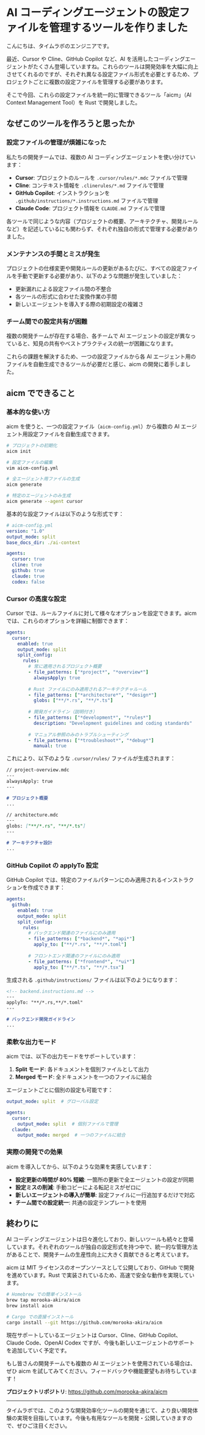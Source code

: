 # AI コーディングエージェントの設定ファイルを管理するツールを作りました

こんにちは、タイムラボのエンジニアです。

最近、Cursor や Cline、GitHub Copilot など、AI を活用したコーディングエージェントがたくさん登場していますね。これらのツールは開発効率を大幅に向上させてくれるのですが、それぞれ異なる設定ファイル形式を必要とするため、プロジェクトごとに複数の設定ファイルを管理する必要があります。

そこで今回、これらの設定ファイルを統一的に管理できるツール「aicm」（AI Context Management Tool）を Rust で開発しました。

## なぜこのツールを作ろうと思ったか

### 設定ファイルの管理が煩雑になった

私たちの開発チームでは、複数の AI コーディングエージェントを使い分けています：

- **Cursor**: プロジェクトのルールを `.cursor/rules/*.mdc` ファイルで管理
- **Cline**: コンテキスト情報を `.clinerules/*.md` ファイルで管理
- **GitHub Copilot**: インストラクションを `.github/instructions/*.instructions.md` ファイルで管理
- **Claude Code**: プロジェクト情報を `CLAUDE.md` ファイルで管理

各ツールで同じような内容（プロジェクトの概要、アーキテクチャ、開発ルールなど）を記述しているにも関わらず、それぞれ独自の形式で管理する必要がありました。

### メンテナンスの手間とミスが発生

プロジェクトの仕様変更や開発ルールの更新があるたびに、すべての設定ファイルを手動で更新する必要があり、以下のような問題が発生していました：

- 更新漏れによる設定ファイル間の不整合
- 各ツールの形式に合わせた変換作業の手間
- 新しいエージェントを導入する際の初期設定の複雑さ

### チーム間での設定共有が困難

複数の開発チームが存在する場合、各チームで AI エージェントの設定が異なっていると、知見の共有やベストプラクティスの統一が困難になります。

これらの課題を解決するため、一つの設定ファイルから各 AI エージェント用のファイルを自動生成できるツールが必要だと感じ、aicm の開発に着手しました。

## aicm でできること

### 基本的な使い方

aicm を使うと、一つの設定ファイル（`aicm-config.yml`）から複数の AI エージェント用設定ファイルを自動生成できます。

```bash
# プロジェクトの初期化
aicm init

# 設定ファイルの編集
vim aicm-config.yml

# 全エージェント用ファイルの生成
aicm generate

# 特定のエージェントのみ生成
aicm generate --agent cursor
```

基本的な設定ファイルは以下のような形式です：

```yaml
# aicm-config.yml
version: "1.0"
output_mode: split
base_docs_dir: ./ai-context

agents:
  cursor: true
  cline: true
  github: true
  claude: true
  codex: false
```

### Cursor の高度な設定

Cursor では、ルールファイルに対して様々なオプションを設定できます。aicm では、これらのオプションを詳細に制御できます：

```yaml
agents:
  cursor:
    enabled: true
    output_mode: split
    split_config:
      rules:
        # 常に適用されるプロジェクト概要
        - file_patterns: ["*project*", "*overview*"]
          alwaysApply: true
        
        # Rust ファイルにのみ適用されるアーキテクチャルール
        - file_patterns: ["*architecture*", "*design*"]
          globs: ["**/*.rs", "**/*.ts"]
        
        # 開発ガイドライン（説明付き）
        - file_patterns: ["*development*", "*rules*"]
          description: "Development guidelines and coding standards"
        
        # マニュアル参照のみのトラブルシューティング
        - file_patterns: ["*troubleshoot*", "*debug*"]
          manual: true
```

これにより、以下のような `.cursor/rules/` ファイルが生成されます：

```markdown
// project-overview.mdc
---
alwaysApply: true
---

# プロジェクト概要
...
```

```markdown
// architecture.mdc
---
globs: ["**/*.rs", "**/*.ts"]
---

# アーキテクチャ設計
...
```

### GitHub Copilot の applyTo 設定

GitHub Copilot では、特定のファイルパターンにのみ適用されるインストラクションを作成できます：

```yaml
agents:
  github:
    enabled: true
    output_mode: split
    split_config:
      rules:
        # バックエンド関連のファイルにのみ適用
        - file_patterns: ["*backend*", "*api*"]
          apply_to: ["**/*.rs", "**/*.toml"]
        
        # フロントエンド関連のファイルにのみ適用
        - file_patterns: ["*frontend*", "*ui*"]
          apply_to: ["**/*.ts", "**/*.tsx"]
```

生成される `.github/instructions/` ファイルは以下のようになります：

```markdown
<!-- backend.instructions.md -->
---
applyTo: "**/*.rs,**/*.toml"
---

# バックエンド開発ガイドライン
...
```

### 柔軟な出力モード

aicm では、以下の出力モードをサポートしています：

1. **Split モード**: 各ドキュメントを個別ファイルとして出力
2. **Merged モード**: 全ドキュメントを一つのファイルに結合

エージェントごとに個別の設定も可能です：

```yaml
output_mode: split  # グローバル設定

agents:
  cursor:
    output_mode: split  # 個別ファイルで管理
  claude:
    output_mode: merged  # 一つのファイルに結合
```

### 実際の開発での効果

aicm を導入してから、以下のような効果を実感しています：

- **設定更新の時間が 80% 短縮**: 一箇所の更新で全エージェントの設定が同期
- **設定ミスの削減**: 手動コピーによる転記ミスがゼロに
- **新しいエージェントの導入が簡単**: 設定ファイルに一行追加するだけで対応
- **チーム間での設定統一**: 共通の設定テンプレートを使用

## 終わりに

AI コーディングエージェントは日々進化しており、新しいツールも続々と登場しています。それぞれのツールが独自の設定形式を持つ中で、統一的な管理方法があることで、開発チームの生産性向上に大きく貢献できると考えています。

aicm は MIT ライセンスのオープンソースとして公開しており、GitHub で開発を進めています。Rust で実装されているため、高速で安全な動作を実現しています。

```bash
# Homebrew での簡単インストール
brew tap morooka-akira/aicm
brew install aicm

# Cargo での直接インストール
cargo install --git https://github.com/morooka-akira/aicm
```

現在サポートしているエージェントは Cursor、Cline、GitHub Copilot、Claude Code、OpenAI Codex ですが、今後も新しいエージェントのサポートを追加していく予定です。

もし皆さんの開発チームでも複数の AI エージェントを使用されている場合は、ぜひ aicm を試してみてください。フィードバックや機能要望もお待ちしています！

**プロジェクトリポジトリ**: https://github.com/morooka-akira/aicm

---

タイムラボでは、このような開発効率化ツールの開発を通じて、より良い開発体験の実現を目指しています。今後も有用なツールを開発・公開していきますので、ぜひご注目ください。